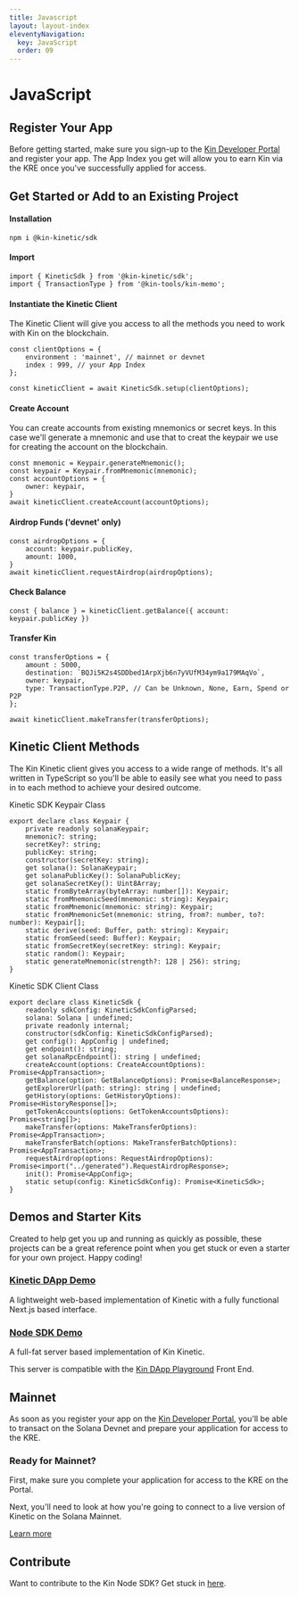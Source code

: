 ```yaml
---
title: Javascript
layout: layout-index
eleventyNavigation:
  key: JavaScript
  order: 09
---
```

# JavaScript

## Register Your App
Before getting started, make sure you sign-up to the [Kin Developer Portal](https://portal.kin.org/) and register your app. The App Index you get will allow you to earn Kin via the KRE once you've successfully applied for access.

## Get Started or Add to an Existing Project

#### Installation
```
npm i @kin-kinetic/sdk
```

#### Import
```JS
import { KineticSdk } from '@kin-kinetic/sdk';
import { TransactionType } from '@kin-tools/kin-memo';
```
#### Instantiate the Kinetic Client
The Kinetic Client will give you access to all the methods you need to work with Kin on the blockchain.
```JS
const clientOptions = {
    environment : 'mainnet', // mainnet or devnet
    index : 999, // your App Index
};

const kineticClient = await KineticSdk.setup(clientOptions);
```
#### Create Account
You can create accounts from existing mnemonics or secret keys. In this case we'll generate a mnemonic and use that to creat the keypair we use for creating the account on the blockchain.
```JS
const mnemonic = Keypair.generateMnemonic();
const keypair = Keypair.fromMnemonic(mnemonic);
const accountOptions = {
    owner: keypair,
}
await kineticClient.createAccount(accountOptions);
```
#### Airdrop Funds ('devnet' only)
```JS
const airdropOptions = {
    account: keypair.publicKey,
    amount: 1000,
}
await kineticClient.requestAirdrop(airdropOptions);
```
#### Check Balance
```JS
const { balance } = kineticClient.getBalance({ account: keypair.publicKey })
```
#### Transfer Kin
```JS
const transferOptions = {
    amount : 5000,
    destination: `BQJi5K2s4SDDbed1ArpXjb6n7yVUfM34ym9a179MAqVo`,
    owner: keypair,
    type: TransactionType.P2P, // Can be Unknown, None, Earn, Spend or P2P
};

await kineticClient.makeTransfer(transferOptions);
```

## Kinetic Client Methods
The Kin Kinetic client gives you access to a wide range of methods. It's all written in TypeScript so you'll be able to easily see what you need to pass in to each method to achieve your desired outcome.


Kinetic SDK Keypair Class
```TS
export declare class Keypair {
    private readonly solanaKeypair;
    mnemonic?: string;
    secretKey?: string;
    publicKey: string;
    constructor(secretKey: string);
    get solana(): SolanaKeypair;
    get solanaPublicKey(): SolanaPublicKey;
    get solanaSecretKey(): Uint8Array;
    static fromByteArray(byteArray: number[]): Keypair;
    static fromMnemonicSeed(mnemonic: string): Keypair;
    static fromMnemonic(mnemonic: string): Keypair;
    static fromMnemonicSet(mnemonic: string, from?: number, to?: number): Keypair[];
    static derive(seed: Buffer, path: string): Keypair;
    static fromSeed(seed: Buffer): Keypair;
    static fromSecretKey(secretKey: string): Keypair;
    static random(): Keypair;
    static generateMnemonic(strength?: 128 | 256): string;
}
```
Kinetic SDK Client Class
```TS
export declare class KineticSdk {
    readonly sdkConfig: KineticSdkConfigParsed;
    solana: Solana | undefined;
    private readonly internal;
    constructor(sdkConfig: KineticSdkConfigParsed);
    get config(): AppConfig | undefined;
    get endpoint(): string;
    get solanaRpcEndpoint(): string | undefined;
    createAccount(options: CreateAccountOptions): Promise<AppTransaction>;
    getBalance(option: GetBalanceOptions): Promise<BalanceResponse>;
    getExplorerUrl(path: string): string | undefined;
    getHistory(options: GetHistoryOptions): Promise<HistoryResponse[]>;
    getTokenAccounts(options: GetTokenAccountsOptions): Promise<string[]>;
    makeTransfer(options: MakeTransferOptions): Promise<AppTransaction>;
    makeTransferBatch(options: MakeTransferBatchOptions): Promise<AppTransaction>;
    requestAirdrop(options: RequestAirdropOptions): Promise<import("../generated").RequestAirdropResponse>;
    init(): Promise<AppConfig>;
    static setup(config: KineticSdkConfig): Promise<KineticSdk>;
}
```



## Demos and Starter Kits
Created to help get you up and running as quickly as possible, these projects can be a great reference point when you get stuck or even a starter for your own project. Happy coding!

### [Kinetic DApp Demo](https://github.com/kin-starters/kin-dapp-kinetic)
A lightweight web-based implementation of Kinetic with a fully functional Next.js based interface.

### [Node SDK Demo](https://github.com/kin-starters/kin-demo-node-sdk)
A full-fat server based implementation of Kin Kinetic. 

This server is compatible with the [Kin DApp Playground](https://github.com/kin-starters/kin-dapp-playground) Front End.

## Mainnet
As soon as you register your app on the [Kin Developer Portal](https://portal.kin.org/), you'll be able to transact on the Solana Devnet and prepare your application for access to the KRE.

### Ready for Mainnet?

First, make sure you complete your application for access to the KRE on the Portal.

Next, you'll need to look at how you're going to connect to a live version of Kinetic on the Solana Mainnet.

[Learn more](/developers/mainnet)

## Contribute
Want to contribute to the Kin Node SDK? Get stuck in [here](https://github.com/kinecosystem/kin-node).
